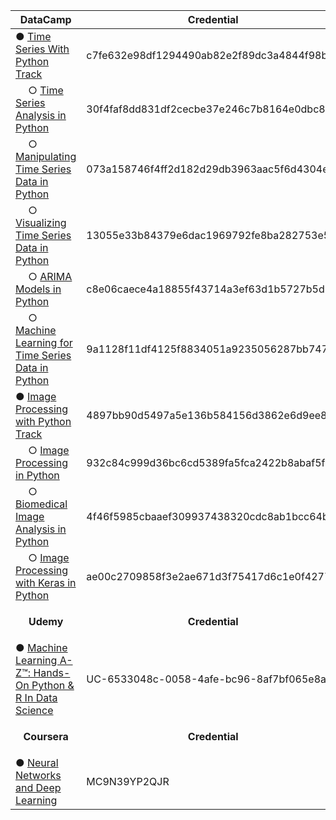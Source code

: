 | DataCamp                                                             |                            Credential                          |
| -------------------------------------------------------------------- | -------------------------------------------------------------- |
| ● [Time Series With Python Track][D01]                               |            c7fe632e98df1294490ab82e2f89dc3a4844f98b            |
| &emsp; ○ [Time Series Analysis in Python][D02]                       |            30f4faf8dd831df2cecbe37e246c7b8164e0dbc8            |
| &emsp; ○ [Manipulating Time Series Data in Python][D03]              |            073a158746f4ff2d182d29db3963aac5f6d4304e            |
| &emsp; ○ [Visualizing Time Series Data in Python][D04]               |            13055e33b84379e6dac1969792fe8ba282753e5a            |
| &emsp; ○ [ARIMA Models in Python][D05]                               |            c8e06caece4a18855f43714a3ef63d1b5727b5db            |
| &emsp; ○ [Machine Learning for Time Series Data in Python][D06]      |            9a1128f11df4125f8834051a9235056287bb7471            |
| ● [Image Processing with Python Track][D11]                          |            4897bb90d5497a5e136b584156d3862e6d9ee828            |
| &emsp; ○ [Image Processing in Python][D12]                           |            932c84c999d36bc6cd5389fa5fca2422b8abaf5f            |
| &emsp; ○ [Biomedical Image Analysis in Python][D13]                  |            4f46f5985cbaaef309937438320cdc8ab1bcc64b            |
| &emsp; ○ [Image Processing with Keras in Python][D14]                |            ae00c2709858f3e2ae671d3f75417d6c1e0f4277            |
| <p style="text-align:center;font-weight: bold;">Udemy</p>            | <p style="text-align:center;font-weight: bold;">Credential</p> |
| ● [Machine Learning A-Z™: Hands-On Python & R In Data Science][U1]   |             UC-6533048c-0058-4afe-bc96-8af7bf065e8a            |
| <p style="text-align:center;font-weight: bold;">Coursera</p>         | <p style="text-align:center;font-weight: bold;">Credential</p> |
| ● [Neural Networks and Deep Learning][C01]                           |                MC9N39YP2QJR               |


[D01]: https://www.datacamp.com/statement-of-accomplishment/track/c7fe632e98df1294490ab82e2f89dc3a4844f98b
[D02]: https://www.datacamp.com/statement-of-accomplishment/course/30f4faf8dd831df2cecbe37e246c7b8164e0dbc8
[D03]: https://www.datacamp.com/statement-of-accomplishment/course/073a158746f4ff2d182d29db3963aac5f6d4304e
[D04]: https://www.datacamp.com/statement-of-accomplishment/course/13055e33b84379e6dac1969792fe8ba282753e5a
[D05]: https://www.datacamp.com/statement-of-accomplishment/course/c8e06caece4a18855f43714a3ef63d1b5727b5db
[D06]: https://www.datacamp.com/statement-of-accomplishment/course/9a1128f11df4125f8834051a9235056287bb7471

[D11]: https://www.datacamp.com/statement-of-accomplishment/track/4897bb90d5497a5e136b584156d3862e6d9ee828
[D12]: https://www.datacamp.com/statement-of-accomplishment/course/932c84c999d36bc6cd5389fa5fca2422b8abaf5f
[D13]: https://www.datacamp.com/statement-of-accomplishment/course/4f46f5985cbaaef309937438320cdc8ab1bcc64b
[D14]: https://www.datacamp.com/statement-of-accomplishment/course/ae00c2709858f3e2ae671d3f75417d6c1e0f4277

[U1]: https://www.udemy.com/certificate/UC-6533048c-0058-4afe-bc96-8af7bf065e8a/

[C01]: https://www.coursera.org/account/accomplishments/certificate/MC9N39YP2QJR
